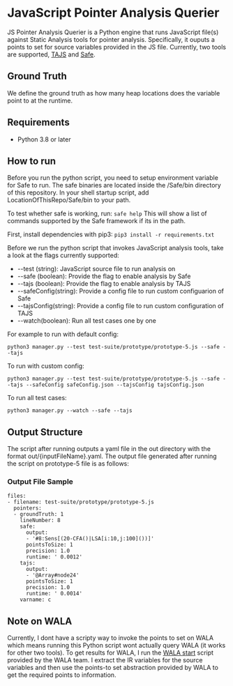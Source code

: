 # JavaScript Pointer Analysis Querier 
JS Pointer Analysis Querier is a Python engine that runs JavaScript file(s) against Static Analysis tools for pointer analysis. Specifically, it ouputs a points to set for source variables provided in the JS file. 
Currently, two tools are supported, [TAJS](https://github.com/cs-au-dk/TAJS) and [Safe](https://github.com/sukyoung/safe). 

## Ground Truth
We define the ground truth as how many heap locations does the variable point to at the runtime. 

## Requirements
- Python 3.8 or later

## How to run

Before you run the python script, you need to setup environment variable for Safe to run. The safe binaries are located inside the /Safe/bin directory of this repository. In your shell startup script, add LocationOfThisRepo/Safe/bin to your path.

To test whether safe is working, run:
`safe help` 
This will show a list of commands supported by the Safe framework if its in the path.

First, install dependencies with pip3:
`pip3 install -r requirements.txt`

Before we run the python script that invokes JavaScript analysis tools, take a look at the flags currently supported:
- --test (string): JavaScript source file to run analysis on
- --safe (boolean): Provide the flag to enable analysis by Safe
- --tajs (boolean): Provide the flag to enable analysis by TAJS
- --safeConfig(string): Provide a config file to run custom configuarion of Safe
- --tajsConfig(string): Provide a config file to run custom configuration of TAJS
- --watch(boolean): Run all test cases one by one 

For example to run with default config:
```
python3 manager.py --test test-suite/prototype/prototype-5.js --safe --tajs
``` 


To run with custom config:
```
python3 manager.py --test test-suite/prototype/prototype-5.js --safe --tajs --safeConfig safeConfig.json --tajsConfig tajsConfig.json 
``` 

To run all test cases:
```
python3 manager.py --watch --safe --tajs
```

## Output Structure
The script after running outputs a yaml file in the out directory with the format out/{inputFileName}.yaml.
The output file generated after running the script on prototype-5 file is as follows:

### Output File Sample
```
files:
- filename: test-suite/prototype/prototype-5.js
  pointers:
  - groundTruth: 1
    lineNumber: 8
    safe:
      output:
      - '#8:Sens[(20-CFA()|LSA[i:10,j:100]())]'
      pointsToSize: 1
      precision: 1.0
      runtime: ' 0.0012'
    tajs:
      output:
      - '@Array#node24'
      pointsToSize: 1
      precision: 1.0
      runtime: ' 0.0014'
    varname: c
```

## Note on WALA

Currently, I dont have a scripty way to invoke the points to set on WALA which means running this Python script wont actually query WALA (it works for other two tools). To get results for WALA, I run the [WALA start](https://github.com/wala/WALA-start) script provided by the WALA team. I extract the IR variables for the source variables and then use the points-to set abstraction provided by WALA to get the required points to information. 


